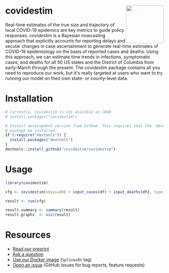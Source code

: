 # covidestim <img src="man/figures/logo.png" width="120" align="right" />

Real-time estimates of the true size and trajectory of local COVID-19 epidemics are
key metrics to guide policy responses. *covidestim* is a Bayesian nowcasting approach that
explicitly accounts for reporting delays and secular changes in case ascertainment to generate
real-time estimates of COVID-19 epidemiology on the basis of reported cases and deaths. Using
this approach, we can estimate time trends in infections, symptomatic cases, and deaths for all 50 US
states and the District of Columbia from early-March through the present. The *covidestim* package
contains all you need to reproduce our work, but it's really targeted at users who want to try
running our model on their own state- or county-level data.

# Installation

```r
# Currently, Covidestim is not availble on CRAN
# install.packages("covidestim")

# Install development version from GitHub. This requires that the 'devtools'
# package be installed.
if (!require("devtools")) {
  install.packages("devtools")
}
devtools::install_github("covidestim/covidestim")
```

# Usage

```r
library(covidestim)

cfg <- covidestim(ndays=80) + input_cases(df) + input_deaths(df2, type = "occurred")

result <- run(cfg)

result.summary <- summary(result)
result.graphs  <- viz(result)
```

# Resources

* [Read our preprint](https://www.medrxiv.org/content/10.1101/2020.06.17.20133983v1)
* [Ask a question](mailto:marcus.russi@yale.edu?subject=covidestim)
* [Use our Docker image](https://hub.docker.com/repository/registry-1.docker.io/covidestim/covidestim/tags) (`SplinesRt` tag)
* [Open an issue](https://github.com/covidestim/covidestim/issues) (GitHub
  issues for bug reports, feature requests)
